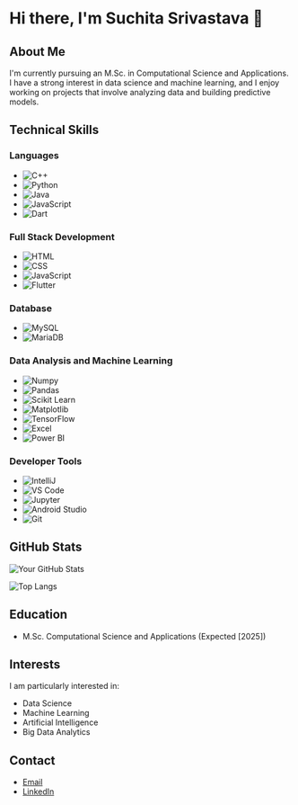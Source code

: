 # Hi there, I'm Suchita Srivastava 👋

## About Me
I'm currently pursuing an M.Sc. in Computational Science and Applications. I have a strong interest in data science and machine learning, and I enjoy working on projects that involve analyzing data and building predictive models.

## Technical Skills

### Languages
- ![C++](https://img.shields.io/badge/C++-blue?logo=c%2B%2B&logoColor=white)
- ![Python](https://img.shields.io/badge/Python-blue?logo=python&logoColor=white)
- ![Java](https://img.shields.io/badge/Java-blue?logo=java&logoColor=white)
- ![JavaScript](https://img.shields.io/badge/JavaScript-blue?logo=javascript&logoColor=white)
- ![Dart](https://img.shields.io/badge/Dart-blue?logo=dart&logoColor=white)

### Full Stack Development
- ![HTML](https://img.shields.io/badge/HTML-blue?logo=html5&logoColor=white)
- ![CSS](https://img.shields.io/badge/CSS-blue?logo=css3&logoColor=white)
- ![JavaScript](https://img.shields.io/badge/JavaScript-blue?logo=javascript&logoColor=white)
- ![Flutter](https://img.shields.io/badge/Flutter-blue?logo=flutter&logoColor=white)

### Database
- ![MySQL](https://img.shields.io/badge/MySQL-blue?logo=mysql&logoColor=white)
- ![MariaDB](https://img.shields.io/badge/MariaDB-blue?logo=mariadb&logoColor=white)

### Data Analysis and Machine Learning
- ![Numpy](https://img.shields.io/badge/Numpy-blue?logo=numpy&logoColor=white)
- ![Pandas](https://img.shields.io/badge/Pandas-blue?logo=pandas&logoColor=white)
- ![Scikit Learn](https://img.shields.io/badge/Scikit_Learn-blue?logo=scikit-learn&logoColor=white)
- ![Matplotlib](https://img.shields.io/badge/Matplotlib-blue?logo=python&logoColor=white)
- ![TensorFlow](https://img.shields.io/badge/TensorFlow-blue?logo=tensorflow&logoColor=white)
- ![Excel](https://img.shields.io/badge/Excel-blue?logo=microsoft-excel&logoColor=white)
- ![Power BI](https://img.shields.io/badge/Power_BI-blue?logo=powerbi&logoColor=white)

### Developer Tools
- ![IntelliJ](https://img.shields.io/badge/IntelliJ-blue?logo=intellij-idea&logoColor=white)
- ![VS Code](https://img.shields.io/badge/VS_Code-blue?logo=visual-studio-code&logoColor=white)
- ![Jupyter](https://img.shields.io/badge/Jupyter-blue?logo=jupyter&logoColor=white)
- ![Android Studio](https://img.shields.io/badge/Android_Studio-blue?logo=android-studio&logoColor=white)
- ![Git](https://img.shields.io/badge/Git-blue?logo=git&logoColor=white)

## GitHub Stats
![Your GitHub Stats](https://github-readme-stats.vercel.app/api?username=SuchitaSri18&show_icons=true&theme=radical)

![Top Langs](https://github-readme-stats.vercel.app/api/top-langs/?username=SuchitaSri18&layout=compact&theme=radical)

## Education
- M.Sc. Computational Science and Applications (Expected [2025])

## Interests
I am particularly interested in:
- Data Science
- Machine Learning
- Artificial Intelligence
- Big Data Analytics

## Contact
- [Email](mailto:1803suchita@gmail.com)
- [LinkedIn](https://www.linkedin.com/in/suchita-srivastava-1b4791250)
